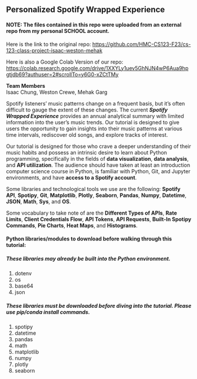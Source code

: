 ## Personalized Spotify Wrapped Experience

#### NOTE: The files contained in this repo were uploaded from an external repo from my personal SCHOOL account.

Here is the link to the original repo: https://github.com/HMC-CS123-F23/cs-123-class-project-isaac-weston-mehak

Here is also a Google Colab Version of our repo: https://colab.research.google.com/drive/1XXYLy1uev5GhNJN4wP6Aua9hpgtjdb69?authuser=2#scrollTo=y6G0-xZCtTMy

**Team Members**  
Isaac Chung, Weston Crewe, Mehak Garg

Spotify listeners’ music patterns change on a frequent basis, but it’s often difficult to gauge the extent of these changes. The current ***Spotify Wrapped Experience*** provides an annual analytical summary with limited information into the user’s music trends. Our tutorial is designed to give users the opportunity to gain insights into their music patterns at various time intervals, rediscover old songs, and explore tracks of interest.  

Our tutorial is designed for those who crave a deeper understanding of their music habits and possess an intrinsic desire to learn about Python programming, specifically in the fields of **data visualization**, **data analysis**, and **API utilization**. The audience should have taken at least an introduction computer science course in Python, is familiar with Python, Git, and Jupyter environments, and have **access to a Spotify account**.  

Some libraries and technological tools we use are the following: **Spotify API**, **Spotipy**, **Git**, **Matplotlib**, **Plotly**, **Seaborn**, **Pandas**, **Numpy**, **Datetime**, **JSON**, **Math**, **Sys**, and **OS**. 

Some vocabulary to take note of are the **Different Types of APIs**, **Rate Limits**, **Client Credentials Flow**, **API Tokens**, **API Requests**, **Built-In Spotipy Commands**, **Pie Charts**, **Heat Maps**, and **Histograms**.  

#### Python libraries/modules to download before walking through this tutorial:

##### These libraries may already be built into the Python environment.
1. dotenv
2. os
3. base64
4. json 

##### These libraries must be downloaded before diving into the tutorial. Please use pip/conda install commands.
1. spotipy
2. datetime
3. pandas
4. math
5. matplotlib
6. numpy
7. plotly
8. seaborn